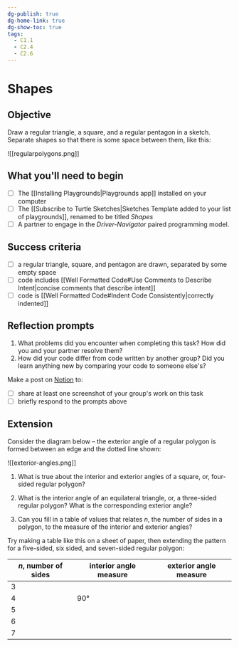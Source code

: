 ```yaml
---
dg-publish: true
dg-home-link: true
dg-show-toc: true
tags:
  - C1.1
  - C2.4
  - C2.6
---
```

# Shapes

## Objective
Draw a regular triangle, a square, and a regular pentagon in a sketch.
Separate shapes so that there is some space between them, like this:

![[regularpolygons.png]]

## What you'll need to begin
- [ ] The [[Installing Playgrounds|Playgrounds app]] installed on your computer
- [ ] The [[Subscribe to Turtle Sketches|Sketches Template added to your list of playgrounds]], renamed to be titled *Shapes*
- [ ] A partner to engage in the *Driver-Navigator* paired programming model.

## Success criteria
- [ ] a regular triangle, square, and pentagon are drawn, separated by some empty space
- [ ] code includes [[Well Formatted Code#Use Comments to Describe Intent|concise comments that describe intent]]
- [ ] code is [[Well Formatted Code#Indent Code Consistently|correctly indented]]

## Reflection prompts
1. What problems did you encounter when completing this task? How did you and your partner resolve them?
2. How did your code differ from code written by another group? Did you learn anything new by comparing your code to someone else's?

Make a post on [Notion](https://notion.so) to:
- [ ] share at least one screenshot of your group's work on this task
- [ ] briefly respond to the prompts above

## Extension

Consider the diagram below – the exterior angle of a regular polygon is formed between an edge and the dotted line shown:

![[exterior-angles.png]]

1. What is true about the interior and exterior angles of a square, or, four-sided regular polygon?

2. What is the interior angle of an equilateral triangle, or, a three-sided regular polygon? What is the corresponding exterior angle?

3. Can you fill in a table of values that relates $n$, the number of sides in a polygon, to the measure of the interior and exterior angles?

Try making a table like this on a sheet of paper, then extending the pattern for a five-sided, six sided, and seven-sided regular polygon:

|$n$, number of sides|interior angle measure|exterior angle measure|
|-|---|---|
|3| | |
|4|90°| |
|5| | |
|6| | |
|7| | |
